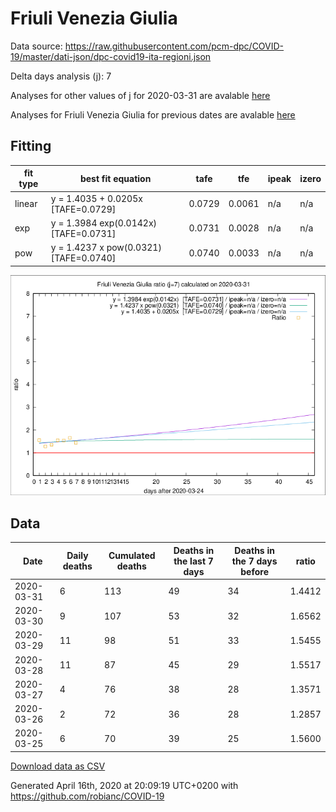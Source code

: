 # Friuli Venezia Giulia

Data source: https://raw.githubusercontent.com/pcm-dpc/COVID-19/master/dati-json/dpc-covid19-ita-regioni.json

Delta days analysis (j): 7

Analyses for other values of j for 2020-03-31 are avalable [here](../2020-03-31/README.md)

Analyses for Friuli Venezia Giulia for previous dates are avalable [here](../README.md)

## Fitting 
|fit type|best fit equation|tafe|tfe|ipeak|izero|
|-------|-----|--------|------|---|---|
|linear|y = 1.4035 + 0.0205x  [TAFE=0.0729]|0.0729|0.0061|n/a|n/a|
|exp|y = 1.3984 exp(0.0142x)  [TAFE=0.0731]|0.0731|0.0028|n/a|n/a|
|pow|y = 1.4237 x pow(0.0321)  [TAFE=0.0740]|0.0740|0.0033|n/a|n/a|

![Plot](COVID-19_friuli_venezia_giulia_j7_2020-03-31.png)

## Data
|Date|Daily deaths|Cumulated deaths|Deaths in the last 7 days|Deaths in the 7 days before|ratio|
|----|----------|-----------|-------|--------------------|-----|
|2020-03-31|6|113|49|34|1.4412|
|2020-03-30|9|107|53|32|1.6562|
|2020-03-29|11|98|51|33|1.5455|
|2020-03-28|11|87|45|29|1.5517|
|2020-03-27|4|76|38|28|1.3571|
|2020-03-26|2|72|36|28|1.2857|
|2020-03-25|6|70|39|25|1.5600|

[Download data as CSV](COVID-19_friuli_venezia_giulia_j7_2020-03-31.csv)

Generated April 16th, 2020 at 20:09:19 UTC+0200 with https://github.com/robianc/COVID-19
